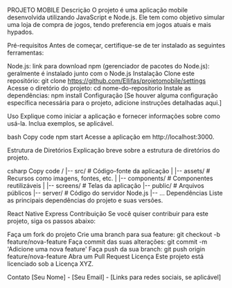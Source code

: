 PROJETO MOBILE
Descrição
O projeto é uma aplicação mobile desenvolvida utilizando JavaScript e Node.js. Ele tem como objetivo simular uma loja de compra de jogos, tendo preferencia em jogos atuais e mais hypados.

Pré-requisitos
Antes de começar, certifique-se de ter instalado as seguintes ferramentas:

Node.js: link para download
npm (gerenciador de pacotes do Node.js): geralmente é instalado junto com o Node.js
Instalação
Clone este repositório: git clone https://github.com/Ellifas/projetomobile/settings
Acesse o diretório do projeto: cd nome-do-repositorio
Instale as dependências: npm install
Configuração
[Se houver alguma configuração específica necessária para o projeto, adicione instruções detalhadas aqui.]

Uso
Explique como iniciar a aplicação e fornecer informações sobre como usá-la. Inclua exemplos, se aplicável.

bash
Copy code
npm start
Acesse a aplicação em http://localhost:3000.

Estrutura de Diretórios
Explicação breve sobre a estrutura de diretórios do projeto.

csharp
Copy code
/
|-- src/            # Código-fonte da aplicação
|   |-- assets/     # Recursos como imagens, fontes, etc.
|   |-- components/ # Componentes reutilizáveis
|   |-- screens/    # Telas da aplicação
|-- public/         # Arquivos públicos
|-- server/         # Código do servidor Node.js
|-- ...
Dependências
Liste as principais dependências do projeto e suas versões.

React Native
Express
Contribuição
Se você quiser contribuir para este projeto, siga os passos abaixo:

Faça um fork do projeto
Crie uma branch para sua feature: git checkout -b feature/nova-feature
Faça commit das suas alterações: git commit -m 'Adicione uma nova feature'
Faça push da sua branch: git push origin feature/nova-feature
Abra um Pull Request
Licença
Este projeto está licenciado sob a Licença XYZ.

Contato
[Seu Nome] - [Seu Email] - [Links para redes sociais, se aplicável]
